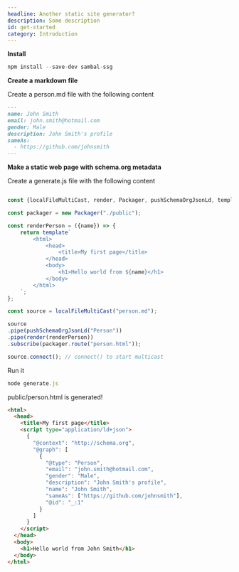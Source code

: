 ```yaml
---
headline: Another static site generator?
description: Some description
id: get-started
category: Introduction
---
```


__Install__

```js
npm install --save-dev sambal-ssg
```

__Create a markdown file__

Create a person.md file with the following content

```md
---
name: John Smith
email: john.smith@hotmail.com
gender: Male
description: John Smith's profile
sameAs:
  - https://github.com/johnsmith
---
```

__Make a static web page with schema.org metadata__

Create a generate.js file with the following content

```js

const {localFileMultiCast, render, Packager, pushSchemaOrgJsonLd, template} = require("sambal-ssg");

const packager = new Packager("./public");

const renderPerson = ({name}) => {
    return template`
        <html>
            <head>
                <title>My first page</title>
            </head>
            <body>
                <h1>Hello world from ${name}</h1>
            </body>
        </html>
    `;
};

const source = localFileMultiCast("person.md");

source
.pipe(pushSchemaOrgJsonLd("Person"))
.pipe(render(renderPerson))
.subscribe(packager.route("person.html"));

source.connect(); // connect() to start multicast
```

Run it

```js
node generate.js
```

public/person.html is generated!

```html
<html>
  <head>
    <title>My first page</title>
    <script type="application/ld+json">
      {
        "@context": "http://schema.org",
        "@graph": [
          {
            "@type": "Person",
            "email": "john.smith@hotmail.com",
            "gender": "Male",
            "description": "John Smith's profile",
            "name": "John Smith",
            "sameAs": ["https://github.com/johnsmith"],
            "@id": "_:1"
          }
        ]
      }
    </script>
  </head>
  <body>
    <h1>Hello world from John Smith</h1>
  </body>
</html>
```

